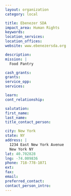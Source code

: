 ```yaml
---
layout: organization
category: local

title: Ebenezer SDA
impact_area: Human Rights
keywords: 
location_services: 
location_offices: 
website: www.ebenezersda.org

description: 
mission: |
  Food Pantry

cash_grants: 
grants: 
service_opp: 
services: 

learn: 
cont_relationship: 

salutation: 
first_name: 
last_name: 
title_contact_person: 

city: New York
state: NY
address: |
  1234 East New York Avenue  
  New York NY 
lat: 40.702828
lng: -74.009836
phone: 718-778-1071
ext: 
fax: 
email: 
preferred_contact: 
contact_person_intro: 
---
```

